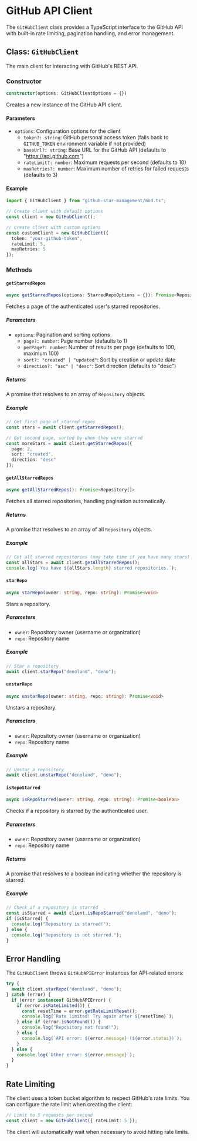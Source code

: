 # GitHub API Client

The `GitHubClient` class provides a TypeScript interface to the GitHub API with built-in rate limiting, pagination handling, and error management.

## Class: `GitHubClient`

The main client for interacting with GitHub's REST API.

### Constructor

```typescript
constructor(options: GitHubClientOptions = {})
```

Creates a new instance of the GitHub API client.

#### Parameters

- `options`: Configuration options for the client
  - `token?: string`: GitHub personal access token (falls back to `GITHUB_TOKEN` environment variable if not provided)
  - `baseUrl?: string`: Base URL for the GitHub API (defaults to "https://api.github.com")
  - `rateLimit?: number`: Maximum requests per second (defaults to 10)
  - `maxRetries?: number`: Maximum number of retries for failed requests (defaults to 3)

#### Example

```typescript
import { GitHubClient } from "github-star-management/mod.ts";

// Create client with default options
const client = new GitHubClient();

// Create client with custom options
const customClient = new GitHubClient({
  token: "your-github-token",
  rateLimit: 5,
  maxRetries: 5
});
```

### Methods

#### `getStarredRepos`

```typescript
async getStarredRepos(options: StarredRepoOptions = {}): Promise<Repository[]>
```

Fetches a page of the authenticated user's starred repositories.

##### Parameters

- `options`: Pagination and sorting options
  - `page?: number`: Page number (defaults to 1)
  - `perPage?: number`: Number of results per page (defaults to 100, maximum 100)
  - `sort?: "created" | "updated"`: Sort by creation or update date
  - `direction?: "asc" | "desc"`: Sort direction (defaults to "desc")

##### Returns

A promise that resolves to an array of `Repository` objects.

##### Example

```typescript
// Get first page of starred repos
const stars = await client.getStarredRepos();

// Get second page, sorted by when they were starred
const moreStars = await client.getStarredRepos({
  page: 2,
  sort: "created",
  direction: "desc"
});
```

#### `getAllStarredRepos`

```typescript
async getAllStarredRepos(): Promise<Repository[]>
```

Fetches all starred repositories, handling pagination automatically.

##### Returns

A promise that resolves to an array of all `Repository` objects.

##### Example

```typescript
// Get all starred repositories (may take time if you have many stars)
const allStars = await client.getAllStarredRepos();
console.log(`You have ${allStars.length} starred repositories.`);
```

#### `starRepo`

```typescript
async starRepo(owner: string, repo: string): Promise<void>
```

Stars a repository.

##### Parameters

- `owner`: Repository owner (username or organization)
- `repo`: Repository name

##### Example

```typescript
// Star a repository
await client.starRepo("denoland", "deno");
```

#### `unstarRepo`

```typescript
async unstarRepo(owner: string, repo: string): Promise<void>
```

Unstars a repository.

##### Parameters

- `owner`: Repository owner (username or organization)
- `repo`: Repository name

##### Example

```typescript
// Unstar a repository
await client.unstarRepo("denoland", "deno");
```

#### `isRepoStarred`

```typescript
async isRepoStarred(owner: string, repo: string): Promise<boolean>
```

Checks if a repository is starred by the authenticated user.

##### Parameters

- `owner`: Repository owner (username or organization)
- `repo`: Repository name

##### Returns

A promise that resolves to a boolean indicating whether the repository is starred.

##### Example

```typescript
// Check if a repository is starred
const isStarred = await client.isRepoStarred("denoland", "deno");
if (isStarred) {
  console.log("Repository is starred!");
} else {
  console.log("Repository is not starred.");
}
```

## Error Handling

The `GitHubClient` throws `GitHubAPIError` instances for API-related errors:

```typescript
try {
  await client.starRepo("denoland", "deno");
} catch (error) {
  if (error instanceof GitHubAPIError) {
    if (error.isRateLimited()) {
      const resetTime = error.getRateLimitReset();
      console.log(`Rate limited! Try again after ${resetTime}`);
    } else if (error.isNotFound()) {
      console.log("Repository not found!");
    } else {
      console.log(`API error: ${error.message} (${error.status})`);
    }
  } else {
    console.log(`Other error: ${error.message}`);
  }
}
```

## Rate Limiting

The client uses a token bucket algorithm to respect GitHub's rate limits. You can configure the rate limit when creating the client:

```typescript
// Limit to 5 requests per second
const client = new GitHubClient({ rateLimit: 5 });
```

The client will automatically wait when necessary to avoid hitting rate limits.